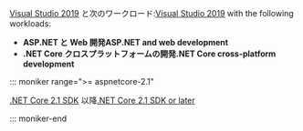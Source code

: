 <span data-ttu-id="944f1-101">[Visual Studio 2019](https://visualstudio.microsoft.com/downloads/?utm_medium=microsoft&utm_source=docs.microsoft.com&utm_campaign=inline+link&utm_content=download+vs2019) と次のワークロード:</span><span class="sxs-lookup"><span data-stu-id="944f1-101">[Visual Studio 2019](https://visualstudio.microsoft.com/downloads/?utm_medium=microsoft&utm_source=docs.microsoft.com&utm_campaign=inline+link&utm_content=download+vs2019) with the following workloads:</span></span>

* <span data-ttu-id="944f1-102">**ASP.NET と Web 開発**</span><span class="sxs-lookup"><span data-stu-id="944f1-102">**ASP.NET and web development**</span></span>
* <span data-ttu-id="944f1-103">**.NET Core クロスプラットフォームの開発**</span><span class="sxs-lookup"><span data-stu-id="944f1-103">**.NET Core cross-platform development**</span></span>

::: moniker range=">= aspnetcore-2.1"

<span data-ttu-id="944f1-104">[.NET Core 2.1 SDK](https://www.microsoft.com/net/download/windows) 以降</span><span class="sxs-lookup"><span data-stu-id="944f1-104">[.NET Core 2.1 SDK or later](https://www.microsoft.com/net/download/windows)</span></span>

::: moniker-end
